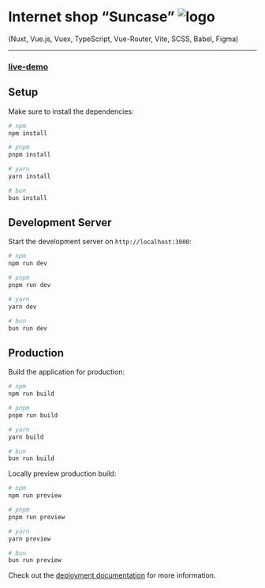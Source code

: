 # Internet shop “Suncase” ![logo](https://github.com/Aleksandr-JS-Developer/suncase/blob/main/public/suncase-logo.png)

(Nuxt, Vue.js, Vuex, TypeScript, Vue-Router, Vite, SCSS, Babel, Figma)

---

### [live-demo](https://aleksandr-js-developer.github.io/suncase/)

## Setup

Make sure to install the dependencies:

```bash
# npm
npm install

# pnpm
pnpm install

# yarn
yarn install

# bun
bun install
```

## Development Server

Start the development server on `http://localhost:3000`:

```bash
# npm
npm run dev

# pnpm
pnpm run dev

# yarn
yarn dev

# bun
bun run dev
```

## Production

Build the application for production:

```bash
# npm
npm run build

# pnpm
pnpm run build

# yarn
yarn build

# bun
bun run build
```

Locally preview production build:

```bash
# npm
npm run preview

# pnpm
pnpm run preview

# yarn
yarn preview

# bun
bun run preview
```

Check out the [deployment documentation](https://nuxt.com/docs/getting-started/deployment) for more information.
